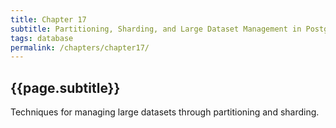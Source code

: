 ```yaml
---
title: Chapter 17
subtitle: Partitioning, Sharding, and Large Dataset Management in PostgreSQL
tags: database
permalink: /chapters/chapter17/
---
```

## {{page.subtitle}}

Techniques for managing large datasets through partitioning and sharding.
